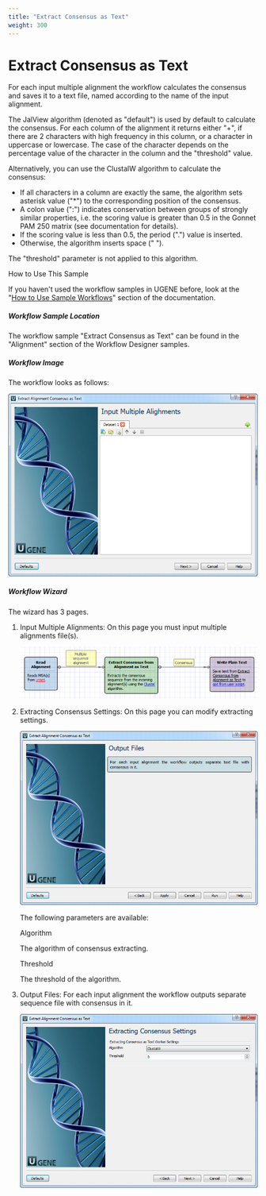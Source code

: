 ```yaml
---
title: "Extract Consensus as Text"
weight: 300
---
```



# Extract Consensus as Text

For each input multiple alignment the workflow calculates the consensus and saves it to a text file, named according to the name of the input alignment.

The JalView algorithm (denoted as "default") is used by default to calculate the consensus. For each column of the alignment it returns either "+", if there are 2 characters with high frequency in this column, or a character in uppercase or lowercase. The case of the character depends on the percentage value of the character in the column and the "threshold" value.

 Alternatively, you can use the ClustalW algorithm to calculate the consensus:

 - If all characters in a column are exactly the same, the algorithm sets asterisk value ("\*") to the corresponding position of the consensus.
 - A colon value (":") indicates conservation between groups of strongly similar properties, i.e. the scoring value is greater than 0.5 in the Gonnet PAM 250 matrix (see documentation for details).
 - If the scoring value is less than 0.5, the period (".") value is inserted.
 - Otherwise, the algorithm inserts space (" ").

The "threshold" parameter is not applied to this algorithm.

How to Use This Sample

If you haven't used the workflow samples in UGENE before, look at the "[How to Use Sample Workflows](../../introduction/how-to-use-sample-workflows)" section of the documentation.

##### Workflow Sample Location

The workflow sample "Extract Consensus as Text" can be found in the "Alignment" section of the Workflow Designer samples.

##### Workflow Image

The workflow looks as follows:


![](/images/65930239/65930240.png)

##### Workflow Wizard

The wizard has 3 pages.

1.  Input Multiple Alignments: On this page you must input multiple alignments file(s).


    ![](/images/65930239/65930241.png)

2.  Extracting Consensus Settings: On this page you can modify extracting settings.


    ![](/images/65930239/65930242.png)

    The following parameters are available:

    Algorithm

    The algorithm of consensus extracting.

    Threshold

    The threshold of the algorithm.

3.  Output Files: For each input alignment the workflow outputs separate sequence file with consensus in it.


    ![](/images/65930239/65930243.png)
